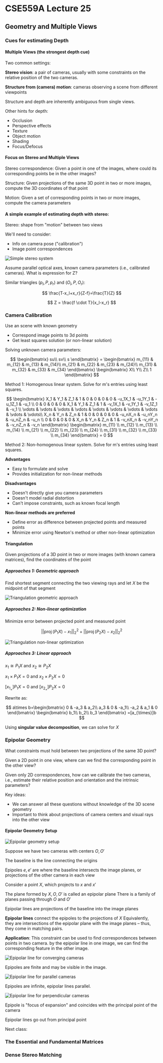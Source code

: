 # CSE559A Lecture 25

## Geometry and Multiple Views

### Cues for estimating Depth

#### Multiple Views (the strongest depth cue)

Two common settings:

**Stereo vision**: a pair of cameras, usually with some constraints on the relative position of the two cameras.

**Structure from (camera) motion**: cameras observing a scene from different viewpoints

Structure and depth are inherently ambiguous from single views.

Other hints for depth:

- Occlusion
- Perspective effects
- Texture
- Object motion
- Shading
- Focus/Defocus

#### Focus on Stereo and Multiple Views

Stereo correspondence: Given a point in one of the images, where could its corresponding points be in the other images?

Structure: Given projections of the same 3D point in two or more images, compute the 3D coordinates of that point

Motion: Given a set of corresponding points in two or more images, compute the camera parameters

#### A simple example of estimating depth with stereo:

Stereo: shape from "motion" between two views

We'll need to consider:

- Info on camera pose ("calibration")
- Image point correspondences

![Simple stereo system](https://notenextra.trance-0.com/CSE559A/Simple_stereo_system.png)

Assume parallel optical axes, known camera parameters (i.e., calibrated cameras).  What is expression for Z?

Similar triangles $(p_l, P, p_r)$ and $(O_l, P, O_r)$:

$$
\frac{T-x_l+x_r}{Z-f}=\frac{T}{Z}
$$

$$
Z = \frac{f \cdot T}{x_l-x_r}
$$

### Camera Calibration

Use an scene with known geometry

- Correspond image points to 3d points
- Get least squares solution (or non-linear solution)

Solving unknown camera parameters:

$$
\begin{bmatrix}
su\\
sv\\
s
\end{bmatrix}
= \begin{bmatrix}
m_{11} & m_{12} & m_{13} & m_{14}\\
m_{21} & m_{22} & m_{23} & m_{24}\\
m_{31} & m_{32} & m_{33} & m_{34}
\end{bmatrix}
\begin{bmatrix}
X\\
Y\\
Z\\
1
\end{bmatrix}
$$

Method 1: Homogenous linear system. Solve for m's entries using least squares.

$$
\begin{bmatrix} 
X_1 & Y_1 & Z_1 & 1 & 0 & 0 & 0 & 0 & -u_1X_1 & -u_1Y_1 & -u_1Z_1 & -u_1 \\
0 & 0 & 0 & 0 & X_1 & Y_1 & Z_1 & 1 & -v_1X_1 & -v_1Y_1 & -v_1Z_1 & -v_1 \\
\vdots & \vdots & \vdots & \vdots & \vdots & \vdots & \vdots & \vdots & \vdots & \vdots\\
X_n & Y_n & Z_n & 1 & 0 & 0 & 0 & 0 & -u_nX_n & -u_nY_n & -u_nZ_n & -u_n \\
0 & 0 & 0 & 0 & X_n & Y_n & Z_n & 1 & -v_nX_n & -v_nY_n & -v_nZ_n & -v_n
\end{bmatrix}
\begin{bmatrix} m_{11} \\ m_{12} \\ m_{13} \\ m_{14} \\ m_{21} \\ m_{22} \\ m_{23} \\ m_{24} \\ m_{31} \\ m_{32} \\ m_{33} \\ m_{34} \end{bmatrix} = 0
$$

Method 2: Non-homogenous linear system. Solve for m's entries using least squares.

**Advantages**

- Easy to formulate and solve
- Provides initialization for non-linear methods

**Disadvantages**

- Doesn't directly give you camera parameters
- Doesn't model radial distortion
- Can't impose constraints, such as known focal length

**Non-linear methods are preferred**

- Define error as difference between projected points and measured points
- Minimize error using Newton's method or other non-linear optimization

#### Triangulation

Given projections of a 3D point in two or more images (with known camera matrices), find the coordinates of the point

##### Approaches 1: Geometric approach

Find shortest segment connecting the two viewing rays and let $X$ be the midpoint of that segment

![Triangulation geometric approach](https://notenextra.trance-0.com/CSE559A/Triangulation_geometric_approach.png)

##### Approaches 2: Non-linear optimization

Minimize error between projected point and measured point

$$
||\operatorname{proj}(P_1 X) - x_1||_2^2 + ||\operatorname{proj}(P_2 X) - x_2||_2^2
$$

![Triangulation non-linear optimization](https://notenextra.trance-0.com/CSE559A/Triangulation_non_linear_optimization.png)

##### Approaches 3: Linear approach

$x_1\cong P_1X$ and $x_2\cong P_2X$

$x_1\times P_1X = 0$ and $x_2\times P_2X = 0$

$[x_{1_{\times}}]P_1X = 0$ and $[x_{2_{\times}}]P_2X = 0$

Rewrite as:

$$
a\times b=\begin{bmatrix}
0 & -a_3 & a_2\\
a_3 & 0 & -a_1\\
-a_2 & a_1 & 0
\end{bmatrix}
\begin{bmatrix}
b_1\\
b_2\\
b_3
\end{bmatrix}
=[a_{\times}]b
$$

Using **singular value decomposition**, we can solve for $X$

### Epipolar Geometry

What constraints must hold between two projections of the same 3D point?

Given a 2D point in one view, where can we find the corresponding point in the other view?

Given only 2D correspondences, how can we calibrate the two cameras, i.e., estimate their relative position and orientation and the intrinsic parameters?

Key ideas:

- We can answer all these questions without knowledge of the 3D scene geometry
- Important to think about projections of camera centers and visual rays into the other view

#### Epipolar Geometry Setup

![Epipolar geometry setup](https://notenextra.trance-0.com/CSE559A/Epipolar_geometry_setup.png)

Suppose we have two cameras with centers $O,O'$

The baseline is the line connecting the origins

Epipoles $e,e'$ are where the baseline intersects the image planes, or projections of the other camera in each view

Consider a point $X$, which projects to $x$ and $x'$

The plane formed by $X,O,O'$ is called an epipolar plane
There is a family of planes passing through $O$ and $O'$

Epipolar lines are projections of the baseline into the image planes

**Epipolar lines** connect the epipoles to the projections of $X$
Equivalently, they are intersections of the epipolar plane with the image planes – thus, they come in matching pairs.

**Application**: This constraint can be used to find correspondences between points in two camera. by the epipolar line in one image, we can find the corresponding feature in the other image.

![Epipolar line for converging cameras](https://notenextra.trance-0.com/CSE559A/Epipolar_line_for_converging_cameras.png)

Epipoles are finite and may be visible in the image.

![Epipolar line for parallel cameras](https://notenextra.trance-0.com/CSE559A/Epipolar_line_for_parallel_cameras.png)

Epipoles are infinite, epipolar lines parallel.

![Epipolar line for perpendicular cameras](https://notenextra.trance-0.com/CSE559A/Epipolar_line_for_perpendicular_cameras.png)

Epipole is "focus of expansion" and coincides with the principal point of the camera

Epipolar lines go out from principal point

Next class:

### The Essential and Fundamental Matrices

### Dense Stereo Matching


